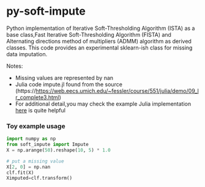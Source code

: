 # py-soft-impute
Python implementation of Iterative Soft-Thresholding Algorithm (ISTA) as a base class,Fast Iterative Soft-Thresholding Algorithm (FISTA) and 
Alternating directions method of multipliers (ADMM) algorithm as derived classes.
This code provides an experimental sklearn-ish class for missing data imputation. 

Notes:
- Missing values are represented by nan
- Julia code impute.jl found from the source (https://https://web.eecs.umich.edu/~fessler/course/551/julia/demo/09_lr_complete3.html)
- For additional detail,you may check the example Julia implementation [here](https://https://web.eecs.umich.edu/~fessler/course/551/julia/demo/09_lr_complete3.html) is quite helpful


### Toy example usage
```python
import numpy as np
from soft_impute import Impute
X = np.arange(50).reshape(10, 5) * 1.0

# put a missing value
X[2, 0] = np.nan
clf.fit(X)
Ximputed=clf.transform()
